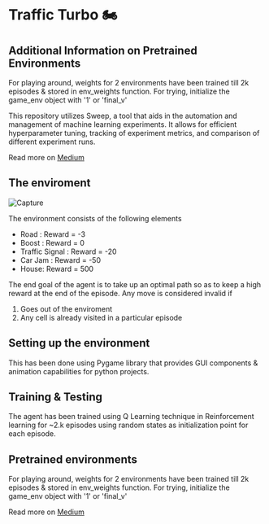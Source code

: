 # Traffic Turbo 🏍️
## Additional Information on Pretrained Environments

For playing around, weights for 2 environments have been trained till 2k episodes & stored in env_weights function. For trying, initialize the game_env object with '1' or 'final_v'

This repository utilizes Sweep, a tool that aids in the automation and management of machine learning experiments. It allows for efficient hyperparameter tuning, tracking of experiment metrics, and comparison of different experiment runs.

Read more on [Medium](https://medium.com/data-science-in-your-pocket/game-development-using-pygame-reinforcement-learning-with-example-f5b78c768610)


## The enviroment
![Capture](https://user-images.githubusercontent.com/31255225/154457530-fd36e042-6f3f-434a-84f4-f2f0374e7800.JPG)


The environment consists of the following elements

- Road :                 Reward = -3
- Boost :                Reward = 0
- Traffic Signal :       Reward = -20
- Car Jam :              Reward = -50
- House:                 Reward = 500

The end goal of the agent is to take up an optimal path so as to keep a high reward at the end of the episode. Any move is considered invalid if

1. Goes out of the enviroment
2. Any cell is already visited in a particular episode

## Setting up the environment

This has been done using Pygame library that provides GUI components & animation capabilities for python projects. 

## Training & Testing

The agent has been trained using Q Learning technique in Reinforcement learning for ~2.k episodes using random states as initialization point for each episode. 

## Pretrained environments

For playing around, weights for 2 environments have been trained till 2k episodes & stored in env_weights function. For trying, initialize the game_env object with '1' or 'final_v'

Read more on [Medium](https://medium.com/data-science-in-your-pocket/game-development-using-pygame-reinforcement-learning-with-example-f5b78c768610)


